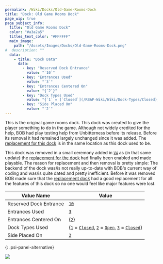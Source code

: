 ```yaml
---
permalink: /Wiki/Docks/Old-Game-Rooms-Dock
title: "Dock: Old Game Rooms Dock"
page_wip: true
page_subject_info:
  title: "Old Game Rooms Dock"
  color: "#a3a2a5"
  titles_text_color: "#FFFFFF"
  main_image:
    path: "/Assets/Images/Docks/Old-Game-Rooms-Dock.png"
#  description: ""
  data:
    - title: "Dock Data"
      data:
        - key: "Reserved Dock Entrance"
          value: "`10`"
        - key: "Entrances Used"
          value: "`3`"
        - key: "Entrances Centered On"
          value: "{`2`}"
        - key: "Dock Types Used"
          value: "{`1` = [`Closed`](/RBAP-Wiki/Wiki/Dock-Types/Closed), `2` = [`Open`](/RBAP-Wiki/Wiki/Dock-Types/Open), `3` = [`Closed`](/RBAP-Wiki/Wiki/Dock-Types/Closed)}"
        - key: "Side Placed On"
          value: "`2`"
---
```


This is the original game rooms dock. This dock was created to give the player something to do in the game. Although not widely credited for the help, BOB had play testing help from Unbitterness before its release. Before its removal it had remained largely unchanged since it was added. The [replacement for this dock](/RBAP-Wiki/Wiki/Docks/Game-Rooms-Dock) is in the same location as this dock used to be.

This dock was removed in a small ceremony added in [`V4`](/RBAP-Wiki/Wiki/Value-Types#rbap-version) as (in that same update) the [replacement for the dock](/RBAP-Wiki/Wiki/Docks/Game-Rooms-Dock) had finally been enabled and made playable. The reason for replacement and then removal is pretty simple: The backend of the dock was/is not really up-to-date with BOB's current way of coding and was/is quite dated and pretty inefficient. Before it was removed BOB made sure that the [replacement dock](/RBAP-Wiki/Wiki/Docks/Game-Rooms-Dock) had a good replacement for all the features of this dock so no one would feel like major features were lost.

| Value Name             | Value |
|-|-|
| Reserved Dock Entrance | [`10`](/RBAP-Wiki/Wiki/Value-Types#number) |
| Entrances Used         | [`3`](/RBAP-Wiki/Wiki/Value-Types#number) |
| Entrances Centered On  | {[`2`](/RBAP-Wiki/Wiki/Value-Types#number)} |
| Dock Types Used        | {[`1`](/RBAP-Wiki/Wiki/Value-Types#number) = [`Closed`](/RBAP-Wiki/Wiki/Dock-Types/Closed), [`2`](/RBAP-Wiki/Wiki/Value-Types#number) = [`Open`](/RBAP-Wiki/Wiki/Dock-Types/Open), [`3`](/RBAP-Wiki/Wiki/Value-Types#number) = [`Closed`](/RBAP-Wiki/Wiki/Dock-Types/Closed)} |
| Side Placed On         | [`2`](/RBAP-Wiki/Wiki/Value-Types#number) |
{: .psi-panel-alternative}

![](/RBAP-Wiki/Assets/Images/Docks/Old-Game-Rooms-Dock.png)